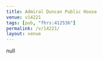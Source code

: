 ```yaml
---
title: Admiral Duncan Public House
venue: v14221
tags: [pub, "fhrs:412536"]
permalink: /v/14221/
layout: venue
---
```

null